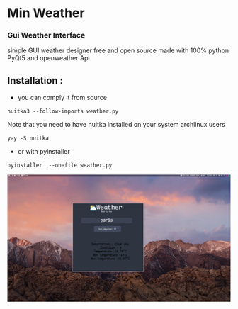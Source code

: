 # Min Weather



### Gui Weather Interface
simple GUI weather designer free and open source made with 100% python PyQt5 and openweather Api


## Installation :
+ you can comply it from source 
```
nuitka3 --follow-imports weather.py
```
Note that you need to have nuitka installed on your system 
archlinux users 
```
yay -S nuitka
```

+ or with pyinstaller 
```
pyinstaller  --onefile weather.py
```

![Alt text](assests/screen_weather.png "Title")



